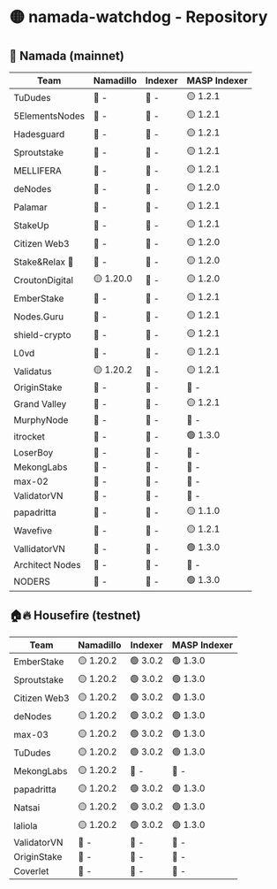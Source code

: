 # 🟡 namada-watchdog - Repository

## 🚀 Namada (mainnet)

| Team | Namadillo | Indexer | MASP Indexer |
|-|-|-|-|
| TuDudes | 🔴 - | 🔴 - | 🟡 1.2.1 |
| 5ElementsNodes | 🔴 - | 🔴 - | 🟡 1.2.1 |
| Hadesguard | 🔴 - | 🔴 - | 🟡 1.2.1 |
| Sproutstake | 🔴 - | 🔴 - | 🟡 1.2.1 |
| MELLIFERA | 🔴 - | 🔴 - | 🟡 1.2.1 |
| deNodes | 🔴 - | 🔴 - | 🟡 1.2.0 |
| Palamar | 🔴 - | 🔴 - | 🟡 1.2.1 |
| StakeUp | 🔴 - | 🔴 - | 🟡 1.2.1 |
| Citizen Web3 | 🔴 - | 🔴 - | 🟡 1.2.0 |
| Stake&Relax 🦥 | 🔴 - | 🔴 - | 🟡 1.2.0 |
| CroutonDigital | 🟡 1.20.0 | 🔴 - | 🟡 1.2.0 |
| EmberStake | 🔴 - | 🔴 - | 🟡 1.2.1 |
| Nodes.Guru | 🔴 - | 🔴 - | 🟡 1.2.1 |
| shield-crypto | 🔴 - | 🔴 - | 🟡 1.2.1 |
| L0vd | 🔴 - | 🔴 - | 🟡 1.2.1 |
| Validatus | 🟡 1.20.2 | 🔴 - | 🟡 1.2.1 |
| OriginStake | 🔴 - | 🔴 - | 🔴 - |
| Grand Valley | 🔴 - | 🔴 - | 🟡 1.2.1 |
| MurphyNode | 🔴 - | 🔴 - | 🔴 - |
| itrocket | 🔴 - | 🔴 - | 🟢 1.3.0 |
| LoserBoy | 🔴 - | 🔴 - | 🔴 - |
| MekongLabs | 🔴 - | 🔴 - | 🔴 - |
| max-02 | 🔴 - | 🔴 - | 🔴 - |
| ValidatorVN | 🔴 - | 🔴 - | 🔴 - |
| papadritta | 🔴 - | 🔴 - | 🟡 1.1.0 |
| Wavefive | 🔴 - | 🔴 - | 🟡 1.2.1 |
| VallidatorVN | 🔴 - | 🔴 - | 🟢 1.3.0 |
| Architect Nodes | 🔴 - | 🔴 - | 🔴 - |
| NODERS | 🔴 - | 🔴 - | 🟢 1.3.0 |

## 🏠🔥 Housefire (testnet)

| Team | Namadillo | Indexer | MASP Indexer |
|-|-|-|-|
| EmberStake | 🟡 1.20.2 | 🟢 3.0.2 | 🟢 1.3.0 |
| Sproutstake | 🟡 1.20.2 | 🟢 3.0.2 | 🟢 1.3.0 |
| Citizen Web3 | 🟡 1.20.2 | 🟢 3.0.2 | 🟢 1.3.0 |
| deNodes | 🟡 1.20.2 | 🟢 3.0.2 | 🟢 1.3.0 |
| max-03 | 🟡 1.20.2 | 🟢 3.0.2 | 🟢 1.3.0 |
| TuDudes | 🟡 1.20.2 | 🟢 3.0.2 | 🟢 1.3.0 |
| MekongLabs | 🟡 1.20.2 | 🔴 - | 🔴 - |
| papadritta | 🟡 1.20.2 | 🟢 3.0.2 | 🟢 1.3.0 |
| Natsai | 🟡 1.20.2 | 🟢 3.0.2 | 🟢 1.3.0 |
| laliola | 🟡 1.20.2 | 🟢 3.0.2 | 🟢 1.3.0 |
| ValidatorVN | 🔴 - | 🔴 - | 🔴 - |
| OriginStake | 🔴 - | 🔴 - | 🔴 - |
| Coverlet | 🔴 - | 🔴 - | 🔴 - |

